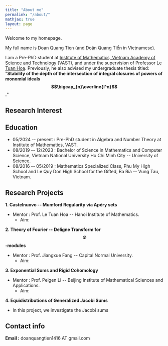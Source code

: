 ```yaml
---
title: "About me"
permalink: "/about/"
mathjax: true
layout: page
---
```


Welcome to my homepage.

My full name is Doan Quang Tien (and Doãn Quang Tiến in Vietnamese).

I am a Pre-PhD student at [Institute of Mathematics, Vietnam Academy of Science and Technology](http://math.ac.vn/en/trang-chu/gioi-thieu-vien-toan.html) (VAST), and under the supervision of Professor [Le Tuan Hoa](http://math.ac.vn/en/component/staff/?task=getProfile&staffID=25). Previously, he also advised my undergraduate thesis titled: "**Stability of the depth of the intersection of integral closures of powers of monomial ideals $$\bigcap_{n}\overline{I^n}$$.**"

## Research Interest


## Education
 - 05/2024 -- present : Pre-PhD student in Algebra and Number Theory at Institute of Mathematics, VAST.
 - 08/2019 -- 12/2023 : Bachelor of Science in Mathematics and Computer Science, Vietnam National University Ho Chi Minh City -- University of Science.
 - 08/2016 -- 05/2019 : Mathematics Specialized Class, Phu My High School and Le Quy Don High School for the Gifted, Ba Ria -- Vung Tau, Vietnam.

## Research Projects

**1. Castelnuovo -- Mumford Regularity via Apéry sets**
- Mentor : Prof. Le Tuan Hoa -- Hanoi Institute of Mathematics.
  - Aim:

**2. Theory of Fourier -- Deligne Transform for $$\mathscr{D}$$-modules**
- Mentor : Prof. Jiangxue Fang -- Capital Normal University.
  - Aim:

 **3. Exponential Sums and Rigid Cohomology**
- Mentor : Prof. Peigen Li -- Beijing Institute of Mathematical Sciences and Applications.
  - Aim: 

 **4. Equidistributions of Generalized Jacobi Sums**
- In this project, we investigate the Jacobi sums

## Contact info

**Email :** doanquangtien1416 AT gmail.com
